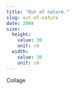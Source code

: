 ```yaml
---
title: "Out of nature."
slug: out-of-nature
date: 2009
size:
  height:
    value: 30
    unit: cm
  width:
    value: 30
    unit: cm
---
```


Collage
